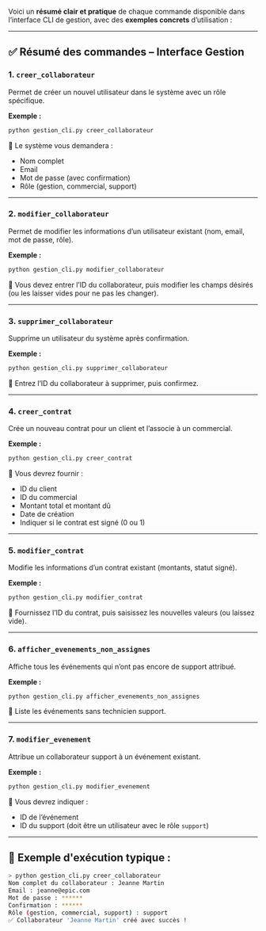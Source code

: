 Voici un **résumé clair et pratique** de chaque commande disponible dans l’interface CLI de gestion, avec des **exemples concrets** d’utilisation :

---

## ✅ Résumé des commandes – Interface Gestion

### 1. `creer_collaborateur`

Permet de créer un nouvel utilisateur dans le système avec un rôle spécifique.

**Exemple :**

```bash
python gestion_cli.py creer_collaborateur
```

🔹 Le système vous demandera :

* Nom complet
* Email
* Mot de passe (avec confirmation)
* Rôle (gestion, commercial, support)

---

### 2. `modifier_collaborateur`

Permet de modifier les informations d’un utilisateur existant (nom, email, mot de passe, rôle).

**Exemple :**

```bash
python gestion_cli.py modifier_collaborateur
```

🔹 Vous devez entrer l’ID du collaborateur, puis modifier les champs désirés (ou les laisser vides pour ne pas les changer).

---

### 3. `supprimer_collaborateur`

Supprime un utilisateur du système après confirmation.

**Exemple :**

```bash
python gestion_cli.py supprimer_collaborateur
```

🔹 Entrez l’ID du collaborateur à supprimer, puis confirmez.

---

### 4. `creer_contrat`

Crée un nouveau contrat pour un client et l’associe à un commercial.

**Exemple :**

```bash
python gestion_cli.py creer_contrat
```

🔹 Vous devrez fournir :

* ID du client
* ID du commercial
* Montant total et montant dû
* Date de création
* Indiquer si le contrat est signé (0 ou 1)

---

### 5. `modifier_contrat`

Modifie les informations d’un contrat existant (montants, statut signé).

**Exemple :**

```bash
python gestion_cli.py modifier_contrat
```

🔹 Fournissez l’ID du contrat, puis saisissez les nouvelles valeurs (ou laissez vide).

---

### 6. `afficher_evenements_non_assignes`

Affiche tous les événements qui n’ont pas encore de support attribué.

**Exemple :**

```bash
python gestion_cli.py afficher_evenements_non_assignes
```

🔹 Liste les événements sans technicien support.

---

### 7. `modifier_evenement`

Attribue un collaborateur support à un événement existant.

**Exemple :**

```bash
python gestion_cli.py modifier_evenement
```

🔹 Vous devrez indiquer :

* ID de l’événement
* ID du support (doit être un utilisateur avec le rôle `support`)

---

## 🧾 Exemple d'exécution typique :

```bash
> python gestion_cli.py creer_collaborateur
Nom complet du collaborateur : Jeanne Martin
Email : jeanne@epic.com
Mot de passe : ******
Confirmation : ******
Rôle (gestion, commercial, support) : support
✅ Collaborateur 'Jeanne Martin' créé avec succès !
```


